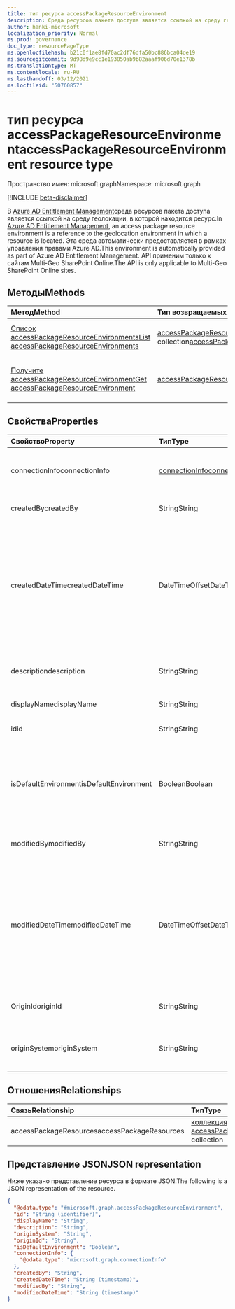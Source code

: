 ```yaml
---
title: тип ресурса accessPackageResourceEnvironment
description: Среда ресурсов пакета доступа является ссылкой на среду геолокации, в которой находится ресурс.
author: hanki-microsoft
localization_priority: Normal
ms.prod: governance
doc_type: resourcePageType
ms.openlocfilehash: b21c0f1ae8fd70ac2df76dfa50bc886bca04de19
ms.sourcegitcommit: 9d98d9e9cc1e193850ab9b82aaaf906d70e1378b
ms.translationtype: MT
ms.contentlocale: ru-RU
ms.lasthandoff: 03/12/2021
ms.locfileid: "50760857"
---
```

# <a name="accesspackageresourceenvironment-resource-type"></a><span data-ttu-id="cecdd-103">тип ресурса accessPackageResourceEnvironment</span><span class="sxs-lookup"><span data-stu-id="cecdd-103">accessPackageResourceEnvironment resource type</span></span>

<span data-ttu-id="cecdd-104">Пространство имен: microsoft.graph</span><span class="sxs-lookup"><span data-stu-id="cecdd-104">Namespace: microsoft.graph</span></span>

[!INCLUDE [beta-disclaimer](../../includes/beta-disclaimer.md)]

<span data-ttu-id="cecdd-105">В [Azure AD Entitlement Management](entitlementmanagement-root.md)среда ресурсов пакета доступа является ссылкой на среду геолокации, в которой находится ресурс.</span><span class="sxs-lookup"><span data-stu-id="cecdd-105">In [Azure AD Entitlement Management](entitlementmanagement-root.md), an access package resource environment is a reference to the geolocation environment in which a resource is located.</span></span> <span data-ttu-id="cecdd-106">Эта среда автоматически предоставляется в рамках управления правами Azure AD.</span><span class="sxs-lookup"><span data-stu-id="cecdd-106">This environment is automatically provided as part of Azure AD Entitlement Management.</span></span> <span data-ttu-id="cecdd-107">API применим только к сайтам Multi-Geo SharePoint Online.</span><span class="sxs-lookup"><span data-stu-id="cecdd-107">The API is only applicable to Multi-Geo SharePoint Online sites.</span></span>

## <a name="methods"></a><span data-ttu-id="cecdd-108">Методы</span><span class="sxs-lookup"><span data-stu-id="cecdd-108">Methods</span></span>
|<span data-ttu-id="cecdd-109">Метод</span><span class="sxs-lookup"><span data-stu-id="cecdd-109">Method</span></span>|<span data-ttu-id="cecdd-110">Тип возвращаемых данных</span><span class="sxs-lookup"><span data-stu-id="cecdd-110">Return type</span></span>|<span data-ttu-id="cecdd-111">Описание</span><span class="sxs-lookup"><span data-stu-id="cecdd-111">Description</span></span>|
|:---|:---|:---|
|[<span data-ttu-id="cecdd-112">Список accessPackageResourceEnvironments</span><span class="sxs-lookup"><span data-stu-id="cecdd-112">List accessPackageResourceEnvironments</span></span>](../api/accesspackageresourceenvironment-list.md)|<span data-ttu-id="cecdd-113">[accessPackageResourceEnvironment](../resources/accesspackageresourceenvironment.md) collection</span><span class="sxs-lookup"><span data-stu-id="cecdd-113">[accessPackageResourceEnvironment](../resources/accesspackageresourceenvironment.md) collection</span></span>|<span data-ttu-id="cecdd-114">Извлечение списка [объектов accessPackageResourceEnvironment.](../resources/accesspackageresourceenvironment.md)</span><span class="sxs-lookup"><span data-stu-id="cecdd-114">Retrieve a list of [accessPackageResourceEnvironment](../resources/accesspackageresourceenvironment.md) objects.</span></span>|
|[<span data-ttu-id="cecdd-115">Получите accessPackageResourceEnvironment</span><span class="sxs-lookup"><span data-stu-id="cecdd-115">Get accessPackageResourceEnvironment</span></span>](../api/accesspackageresourceenvironment-get.md)|[<span data-ttu-id="cecdd-116">accessPackageResourceEnvironment</span><span class="sxs-lookup"><span data-stu-id="cecdd-116">accessPackageResourceEnvironment</span></span>](../resources/accesspackageresourceenvironment.md)|<span data-ttu-id="cecdd-117">Ознакомьтесь с свойствами и отношениями объекта [accessPackageResourceEnvironment.](../resources/accesspackageresourceenvironment.md)</span><span class="sxs-lookup"><span data-stu-id="cecdd-117">Read the properties and relationships of an [accessPackageResourceEnvironment](../resources/accesspackageresourceenvironment.md) object.</span></span>|

## <a name="properties"></a><span data-ttu-id="cecdd-118">Свойства</span><span class="sxs-lookup"><span data-stu-id="cecdd-118">Properties</span></span>
|<span data-ttu-id="cecdd-119">Свойство</span><span class="sxs-lookup"><span data-stu-id="cecdd-119">Property</span></span>|<span data-ttu-id="cecdd-120">Тип</span><span class="sxs-lookup"><span data-stu-id="cecdd-120">Type</span></span>|<span data-ttu-id="cecdd-121">Описание</span><span class="sxs-lookup"><span data-stu-id="cecdd-121">Description</span></span>|
|:---|:---|:---|
|<span data-ttu-id="cecdd-122">connectionInfo</span><span class="sxs-lookup"><span data-stu-id="cecdd-122">connectionInfo</span></span>|[<span data-ttu-id="cecdd-123">connectionInfo</span><span class="sxs-lookup"><span data-stu-id="cecdd-123">connectionInfo</span></span>](../resources/connectioninfo.md)|<span data-ttu-id="cecdd-124">Сведения о подключении среды, используемой для подключения к ресурсу.</span><span class="sxs-lookup"><span data-stu-id="cecdd-124">Connection information of an environment used to connect to a resource.</span></span> |
|<span data-ttu-id="cecdd-125">createdBy</span><span class="sxs-lookup"><span data-stu-id="cecdd-125">createdBy</span></span>|<span data-ttu-id="cecdd-126">String</span><span class="sxs-lookup"><span data-stu-id="cecdd-126">String</span></span>|<span data-ttu-id="cecdd-127">Отображает имя пользователя, создав этот объект.</span><span class="sxs-lookup"><span data-stu-id="cecdd-127">The display name of the user that created this object.</span></span>|
|<span data-ttu-id="cecdd-128">createdDateTime</span><span class="sxs-lookup"><span data-stu-id="cecdd-128">createdDateTime</span></span>|<span data-ttu-id="cecdd-129">DateTimeOffset</span><span class="sxs-lookup"><span data-stu-id="cecdd-129">DateTimeOffset</span></span>|<span data-ttu-id="cecdd-130">Дата и время создания этого объекта.</span><span class="sxs-lookup"><span data-stu-id="cecdd-130">The date and time that this object was created.</span></span> <br><span data-ttu-id="cecdd-131">Тип DateTimeOffset представляет сведения о дате и времени с использованием формата ISO 8601 и всегда указывает время в формате UTC.</span><span class="sxs-lookup"><span data-stu-id="cecdd-131">The DateTimeOffset type represents date and time information using ISO 8601 format and is always in UTC time.</span></span> <span data-ttu-id="cecdd-132">Например, значение полуночи 1 января 2014 г. в формате UTC: `2014-01-01T00:00:00Z`.</span><span class="sxs-lookup"><span data-stu-id="cecdd-132">For example, midnight UTC on Jan 1, 2014 is `2014-01-01T00:00:00Z`.</span></span>|
|<span data-ttu-id="cecdd-133">description</span><span class="sxs-lookup"><span data-stu-id="cecdd-133">description</span></span>|<span data-ttu-id="cecdd-134">String</span><span class="sxs-lookup"><span data-stu-id="cecdd-134">String</span></span>|<span data-ttu-id="cecdd-135">Описание этого *объекта accessPackageResourceEnvironment.*</span><span class="sxs-lookup"><span data-stu-id="cecdd-135">The description of this *accessPackageResourceEnvironment* object.</span></span>|
|<span data-ttu-id="cecdd-136">displayName</span><span class="sxs-lookup"><span data-stu-id="cecdd-136">displayName</span></span>|<span data-ttu-id="cecdd-137">String</span><span class="sxs-lookup"><span data-stu-id="cecdd-137">String</span></span>|<span data-ttu-id="cecdd-138">Отображает имя этого объекта.</span><span class="sxs-lookup"><span data-stu-id="cecdd-138">The display name of this object.</span></span>|
|<span data-ttu-id="cecdd-139">id</span><span class="sxs-lookup"><span data-stu-id="cecdd-139">id</span></span>|<span data-ttu-id="cecdd-140">String</span><span class="sxs-lookup"><span data-stu-id="cecdd-140">String</span></span>|<span data-ttu-id="cecdd-141">Уникальный идентификатор объекта, назначенного системой.</span><span class="sxs-lookup"><span data-stu-id="cecdd-141">The system-assigned unique identifier of the object.</span></span>|
|<span data-ttu-id="cecdd-142">isDefaultEnvironment</span><span class="sxs-lookup"><span data-stu-id="cecdd-142">isDefaultEnvironment</span></span>|<span data-ttu-id="cecdd-143">Boolean</span><span class="sxs-lookup"><span data-stu-id="cecdd-143">Boolean</span></span>|<span data-ttu-id="cecdd-144">Определяет, является ли это среда по умолчанию или нет.</span><span class="sxs-lookup"><span data-stu-id="cecdd-144">Determines whether this is default environment or not.</span></span> <span data-ttu-id="cecdd-145">Он установлен для `true` всех систем статического происхождения, таких как группы Azure AD и Приложения Azure AD.</span><span class="sxs-lookup"><span data-stu-id="cecdd-145">It is set to `true` for all static origin systems, such as Azure AD groups and Azure AD Applications.</span></span>|
|<span data-ttu-id="cecdd-146">modifiedBy</span><span class="sxs-lookup"><span data-stu-id="cecdd-146">modifiedBy</span></span>|<span data-ttu-id="cecdd-147">String</span><span class="sxs-lookup"><span data-stu-id="cecdd-147">String</span></span>|<span data-ttu-id="cecdd-148">Отображает имя сущности, которая в последний раз меняла этот объект.</span><span class="sxs-lookup"><span data-stu-id="cecdd-148">The display name of the entity that last modified this object.</span></span>|
|<span data-ttu-id="cecdd-149">modifiedDateTime</span><span class="sxs-lookup"><span data-stu-id="cecdd-149">modifiedDateTime</span></span>|<span data-ttu-id="cecdd-150">DateTimeOffset</span><span class="sxs-lookup"><span data-stu-id="cecdd-150">DateTimeOffset</span></span>|<span data-ttu-id="cecdd-151">Дата и время последнего изменения этого объекта.</span><span class="sxs-lookup"><span data-stu-id="cecdd-151">The date and time that this object was last modified.</span></span> <br><span data-ttu-id="cecdd-152">Тип DateTimeOffset представляет сведения о дате и времени с использованием формата ISO 8601 и всегда указывает время в формате UTC.</span><span class="sxs-lookup"><span data-stu-id="cecdd-152">The DateTimeOffset type represents date and time information using ISO 8601 format and is always in UTC time.</span></span> <span data-ttu-id="cecdd-153">Например, значение полуночи 1 января 2014 г. в формате UTC: `2014-01-01T00:00:00Z`.</span><span class="sxs-lookup"><span data-stu-id="cecdd-153">For example, midnight UTC on Jan 1, 2014 is `2014-01-01T00:00:00Z`.</span></span> |
|<span data-ttu-id="cecdd-154">OriginId</span><span class="sxs-lookup"><span data-stu-id="cecdd-154">originId</span></span>|<span data-ttu-id="cecdd-155">String</span><span class="sxs-lookup"><span data-stu-id="cecdd-155">String</span></span>|<span data-ttu-id="cecdd-156">Уникальный идентификатор этой среды в системе происхождения.</span><span class="sxs-lookup"><span data-stu-id="cecdd-156">The unique identifier of this environment in the origin system.</span></span>|
|<span data-ttu-id="cecdd-157">originSystem</span><span class="sxs-lookup"><span data-stu-id="cecdd-157">originSystem</span></span>|<span data-ttu-id="cecdd-158">String</span><span class="sxs-lookup"><span data-stu-id="cecdd-158">String</span></span>|<span data-ttu-id="cecdd-159">Тип ресурса в системе происхождения, например `SharePointOnline` .</span><span class="sxs-lookup"><span data-stu-id="cecdd-159">The type of the resource in the origin system such as `SharePointOnline`.</span></span> <span data-ttu-id="cecdd-160">Поддерживает `$filter`.</span><span class="sxs-lookup"><span data-stu-id="cecdd-160">Supports `$filter`.</span></span>|

## <a name="relationships"></a><span data-ttu-id="cecdd-161">Отношения</span><span class="sxs-lookup"><span data-stu-id="cecdd-161">Relationships</span></span>
|<span data-ttu-id="cecdd-162">Связь</span><span class="sxs-lookup"><span data-stu-id="cecdd-162">Relationship</span></span>|<span data-ttu-id="cecdd-163">Тип</span><span class="sxs-lookup"><span data-stu-id="cecdd-163">Type</span></span>|<span data-ttu-id="cecdd-164">Описание</span><span class="sxs-lookup"><span data-stu-id="cecdd-164">Description</span></span>|
|:---|:---|:---|
|<span data-ttu-id="cecdd-165">accessPackageResources</span><span class="sxs-lookup"><span data-stu-id="cecdd-165">accessPackageResources</span></span>|<span data-ttu-id="cecdd-166">[коллекция accessPackageResource](../resources/accesspackageresource.md)</span><span class="sxs-lookup"><span data-stu-id="cecdd-166">[accessPackageResource](../resources/accesspackageresource.md) collection</span></span>|<span data-ttu-id="cecdd-167">Только для чтения.</span><span class="sxs-lookup"><span data-stu-id="cecdd-167">Read-only.</span></span> <span data-ttu-id="cecdd-168">Обязательный.</span><span class="sxs-lookup"><span data-stu-id="cecdd-168">Required.</span></span>|

## <a name="json-representation"></a><span data-ttu-id="cecdd-169">Представление JSON</span><span class="sxs-lookup"><span data-stu-id="cecdd-169">JSON representation</span></span>
<span data-ttu-id="cecdd-170">Ниже указано представление ресурса в формате JSON.</span><span class="sxs-lookup"><span data-stu-id="cecdd-170">The following is a JSON representation of the resource.</span></span>
<!-- {
  "blockType": "resource",
  "keyProperty": "id",
  "@odata.type": "microsoft.graph.accessPackageResourceEnvironment",
  "openType": false
}
-->
``` json
{
  "@odata.type": "#microsoft.graph.accessPackageResourceEnvironment",
  "id": "String (identifier)",
  "displayName": "String",
  "description": "String",
  "originSystem": "String",
  "originId": "String",
  "isDefaultEnvironment": "Boolean",
  "connectionInfo": {
    "@odata.type": "microsoft.graph.connectionInfo"
  },
  "createdBy": "String",
  "createdDateTime": "String (timestamp)",
  "modifiedBy": "String",
  "modifiedDateTime": "String (timestamp)"
}
```
